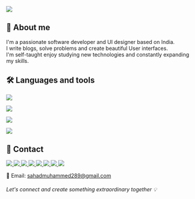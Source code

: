 <img src="https://github.com/Muhammed-Sahad-c/Muhammed-Sahad-C/assets/109616941/0d277002-bb3b-48b4-839f-0d1c8ab5fdf3"/>

## 👤 About me

I'm a passionate software developer and UI designer based on India. </br>
I write blogs, solve problems and create beautiful User interfaces. </br>
I'm self-taught enjoy studying new technologies and constantly expanding my skills. </br>

## 🛠️ Languages and tools

<p align="start">
  <a href="https://skillicons.dev">
    <img src="https://skillicons.dev/icons?i=html,css,js,bootstrap,tailwindcss,react,redux" />
  </a>
</p>
<p align="start">
  <a href="https://skillicons.dev">
    <img src="https://skillicons.dev/icons?i=nodejs,expressjs,dotnet,cs,npm" />
  </a>
</p>
<p align="start">
  <a href="https://skillicons.dev">
    <img src="https://skillicons.dev/icons?i=mongodb,mysql" />
  </a>
</p>
<p align="start">
  <a href="https://skillicons.dev">
    <img src="https://skillicons.dev/icons?i=vscode,visualstudio,figma,postman,git,github," />
  </a>
</p>

## 💌 Contact

<p align="start">
  <a href="https://www.instagram.com/iam_sahad__/" target="__blank">
    <img src="https://img.shields.io/badge/Instagram-E4405F?style=for-the-badge&logo=instagram&logoColor=white" />
  </a>
  <a href="https://www.dribbble.com/Muhammed-Sahad" target="__blank">
    <img src="https://img.shields.io/badge/Dribbble-EA4C89?style=for-the-badge&logo=dribbble&logoColor=white" />
  </a>
   <a href="https://www.github.com/muhammed-sahad-c" target="__blank">
    <img src="https://img.shields.io/badge/GitHub-100000?style=for-the-badge&logo=github&logoColor=white" />
  </a>
   <a href="https://muhammedsahad.medium.com/" target="__blank">
    <img src="https://img.shields.io/badge/Medium-12100E?style=for-the-badge&logo=medium&logoColor=white" />
  </a>
   <a href="https://www.linkedin.com/in/muhammed-sahad-781a15231/" target="__blank">
    <img src="https://img.shields.io/badge/LinkedIn-0077B5?style=for-the-badge&logo=linkedin&logoColor=white" />
  </a>
   <a href="https://www.leetcode.com/muhammed-sahad-c/"  target="__blank">
    <img src="https://img.shields.io/badge/-LeetCode-FFA116?style=for-the-badge&logo=LeetCode&logoColor=black" />
  </a>
  <a href="https://www.twitter.com/mhmed_sahad"  target="__blank">
    <img src="https://img.shields.io/badge/X-000000?style=for-the-badge&logo=x&logoColor=white" />
  </a>
   <a href="https://www.youtube.com/channel/UCG9uyE89cnR63OOCHrA681Q" target="_blank">
    <img src="https://img.shields.io/badge/YouTube-FF0000?style=for-the-badge&logo=youtube&logoColor=white" />
  </a>
</p>

📧 Email: sahadmuhammed289@gmail.com

<h6>Let's connect and create something extraordinary together 💡
</h6>

